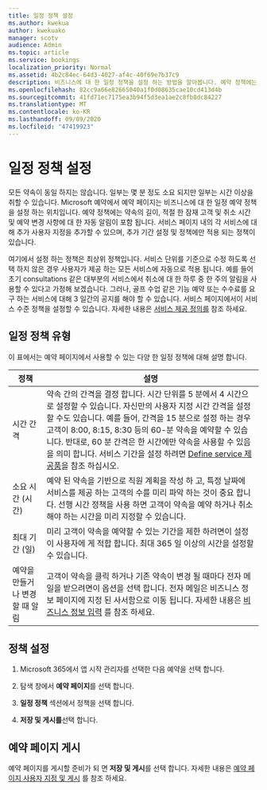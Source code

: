 ```yaml
---
title: 일정 정책 설정
ms.author: kwekua
author: kwekuako
manager: scotv
audience: Admin
ms.topic: article
ms.service: bookings
localization_priority: Normal
ms.assetid: 4b2c84ec-64d3-4027-af4c-40f69e7b37c9
description: 비즈니스에 대 한 일정 정책을 설정 하는 방법을 알아봅니다. 예약 정책에는 약속의 길이 뿐 아니라 적절 한 선행 및 취소 시간도 포함 됩니다.
ms.openlocfilehash: 82cc9a66e82665040a1f0d08635cae10cd413d4b
ms.sourcegitcommit: 41fd71ec7175ea3b94f5d3ea1ae2c8fb8dc84227
ms.translationtype: MT
ms.contentlocale: ko-KR
ms.lasthandoff: 09/09/2020
ms.locfileid: "47419923"
---
```

# <a name="set-your-scheduling-policies"></a>일정 정책 설정

모든 약속이 동일 하지는 않습니다. 일부는 몇 분 정도 소요 되지만 일부는 시간 이상을 취할 수 있습니다. Microsoft 예약에서 예약 페이지는 비즈니스에 대 한 일정 예약 정책을 설정 하는 위치입니다. 예약 정책에는 약속의 길이, 적절 한 잠재 고객 및 취소 시간 및 예약 변경 사항에 대 한 자동 알림이 포함 됩니다. 서비스 페이지 내의 각 서비스에 대해 추가 사용자 지정을 추가할 수 있으며, 추가 기간 설정 및 정책에만 적용 되는 정책이 있습니다.

여기에서 설정 하는 정책은 최상위 정책입니다. 서비스 단위를 기준으로 수정 하도록 선택 하지 않은 경우 사용자가 제공 하는 모든 서비스에 자동으로 적용 됩니다. 예를 들어 초기 consultations 같은 대부분의 서비스에서 취소에 대 한 하루 중 한 주의 알림을 사용할 수 있다고 가정해 보겠습니다. 그러나, 골프 수업 같은 기능 예약 또는 수수료를 요구 하는 서비스에 대해 3 일간의 공지를 해야 할 수 있습니다. 서비스 페이지에서이 서비스 수준 정책을 설정할 수 있습니다. 자세한 내용은 [서비스 제공 정의를](define-service-offerings.md) 참조 하세요.

## <a name="types-of-scheduling-policies"></a>일정 정책 유형

이 표에서는 예약 페이지에서 사용할 수 있는 다양 한 일정 정책에 대해 설명 합니다.

| 정책 | 설명 |
|---|---|
| 시간 간격 | 약속 간의 간격을 결정 합니다. 시간 단위를 5 분에서 4 시간으로 설정할 수 있습니다. 자신만의 사용자 지정 시간 간격을 설정할 수도 있습니다. 예를 들어, 간격을 15 분으로 설정 하는 경우 고객이 8:00, 8:15, 8:30 등의 60-분 약속을 예약할 수 있습니다. 반대로, 60 분 간격은 한 시간에만 약속을 사용할 수 있음을 의미 합니다. 서비스 기간을 설정 하려면 [Define service 제공품](define-service-offerings.md)을 참조 하십시오. |
| 소요 시간 (시간) | 예약 된 약속을 기반으로 직원 계획을 작성 하 고, 특정 날짜에 서비스를 제공 하는 고객의 수를 미리 파악 하는 것이 중요 합니다. 선행 시간 정책을 사용 하면 고객이 약속을 예약 하거나 취소 해야 하는 시간을 미리 지정할 수 있습니다. |
| 최대 기간 (일) | 미리 고객이 약속을 예약할 수 있는 기간을 제한 하려면이 설정이 사용자에 게 적합 합니다. 최대 365 일 이상의 시간을 설정할 수 있습니다. |
| 예약을 만들거나 변경할 때 알림 | 고객이 약속을 클릭 하거나 기존 약속이 변경 될 때마다 전자 메일을 받으려면이 옵션을 선택 합니다. 전자 메일은 비즈니스 정보 페이지에 지정 된 사서함으로 이동 됩니다. 자세한 내용은 [비즈니스 정보 입력](enter-business-information.md) 를 참조 하세요. |

## <a name="set-your-policies"></a>정책 설정

1. Microsoft 365에서 앱 시작 관리자를 선택한 다음 예약을 선택 합니다.

1. 탐색 창에서 **예약 페이지**를 선택 합니다.

1. **일정 정책** 섹션에서 정책을 선택 합니다.

1. **저장 및 게시를**선택 합니다.

## <a name="publish-the-booking-page"></a>예약 페이지 게시

예약 페이지를 게시할 준비가 되 면 **저장 및 게시**를 선택 합니다. 자세한 내용은 [예약 페이지 사용자 지정 및 게시](customize-booking-page.md) 를 참조 하세요.
